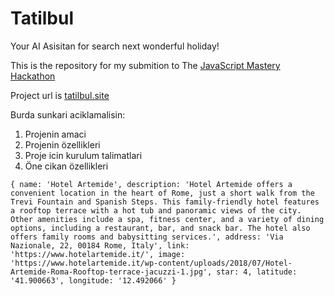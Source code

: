 # Tatilbul

Your AI Asisitan for search next wonderful holiday!

This is the repository for my submition  to The [JavaScript Mastery Hackathon](https://hackathon.jsmastery.pro)

Project url is [tatilbul.site](https://tatilbul.site)


Burda sunkari aciklamalisin:

1. Projenin amaci
2. Projenin özellikleri
3. Proje icin kurulum talimatlari
4. Öne cikan özellikleri


`
 {
  name: 'Hotel Artemide',
  description: 'Hotel Artemide offers a convenient location in the heart of Rome, just a short walk from the Trevi Fountain and Spanish Steps. This family-friendly hotel features a rooftop terrace with a hot tub and panoramic views of the city. Other amenities include a spa, fitness center, and a variety of dining options, including a restaurant, bar, and snack bar. The hotel also offers family rooms and babysitting services.',
  address: 'Via Nazionale, 22, 00184 Rome, Italy',
  link: 'https://www.hotelartemide.it/',
  image: 'https://www.hotelartemide.it/wp-content/uploads/2018/07/Hotel-Artemide-Roma-Rooftop-terrace-jacuzzi-1.jpg',
  star: 4,
  latitude: '41.900663',
  longitude: '12.492066'
}
`